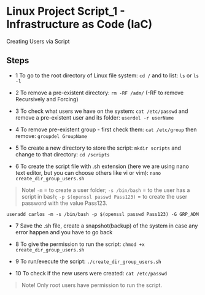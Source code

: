 # Linux Project Script_1 - Infrastructure as Code (IaC)
Creating Users via Script

## Steps

- 1 To go to the root directory of Linux file system: `cd /` and to list: `ls` or `ls -l` 

- 2 To remove a pre-existent directory: `rm -RF /adm/` (-RF to remove Recursively and Forcing)

- 3 To check what users we have on the system: `cat /etc/passwd` and remove a pre-existent user and its folder: `userdel -r userName`

- 4 To remove pre-existent group - first check them: `cat /etc/group` then remove: `groupdel GroupName`

- 5 To create a new directory to store the script: `mkdir scripts` and change to that directory: `cd /scripts`

- 6 To create the script file with .sh extension (here we are using nano text editor, but you can choose others like vi or vim): `nano create_dir_group_users.sh`

> Note! `-m` = to create a user folder; `-s /bin/bash` = to the user has a script in bash; `-p $(openssl passwd Pass123)` = to create the user password with the value Pass123.

````
useradd carlos -m -s /bin/bash -p $(openssl passwd Pass123) -G GRP_ADM
````

- 7 Save the .sh file, create a snapshot(backup) of the system in case any error happen and you have to go back

- 8 To give the permission to run the script: `chmod +x create_dir_group_users.sh`

- 9 To run/execute the script: `./create_dir_group_users.sh`

- 10 To check if the new users were created: `cat /etc/passwd`

> Note! Only root users have permission to run the script.

